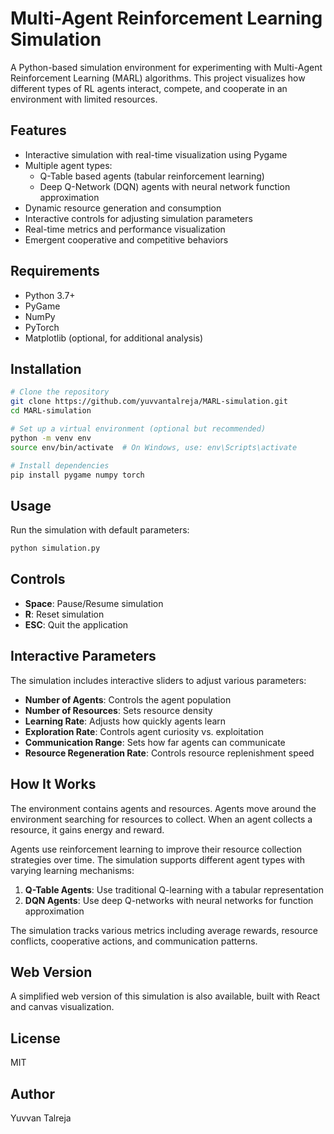 # Multi-Agent Reinforcement Learning Simulation

A Python-based simulation environment for experimenting with Multi-Agent Reinforcement Learning (MARL) algorithms. This project visualizes how different types of RL agents interact, compete, and cooperate in an environment with limited resources.

## Features

- Interactive simulation with real-time visualization using Pygame
- Multiple agent types:
  - Q-Table based agents (tabular reinforcement learning)
  - Deep Q-Network (DQN) agents with neural network function approximation
- Dynamic resource generation and consumption
- Interactive controls for adjusting simulation parameters
- Real-time metrics and performance visualization
- Emergent cooperative and competitive behaviors

## Requirements

- Python 3.7+
- PyGame
- NumPy
- PyTorch
- Matplotlib (optional, for additional analysis)

## Installation

```bash
# Clone the repository
git clone https://github.com/yuvvantalreja/MARL-simulation.git
cd MARL-simulation

# Set up a virtual environment (optional but recommended)
python -m venv env
source env/bin/activate  # On Windows, use: env\Scripts\activate

# Install dependencies
pip install pygame numpy torch
```

## Usage

Run the simulation with default parameters:

```bash
python simulation.py
```

## Controls

- **Space**: Pause/Resume simulation
- **R**: Reset simulation
- **ESC**: Quit the application

## Interactive Parameters

The simulation includes interactive sliders to adjust various parameters:

- **Number of Agents**: Controls the agent population
- **Number of Resources**: Sets resource density
- **Learning Rate**: Adjusts how quickly agents learn
- **Exploration Rate**: Controls agent curiosity vs. exploitation
- **Communication Range**: Sets how far agents can communicate
- **Resource Regeneration Rate**: Controls resource replenishment speed

## How It Works

The environment contains agents and resources. Agents move around the environment searching for resources to collect. When an agent collects a resource, it gains energy and reward. 

Agents use reinforcement learning to improve their resource collection strategies over time. The simulation supports different agent types with varying learning mechanisms:

1. **Q-Table Agents**: Use traditional Q-learning with a tabular representation
2. **DQN Agents**: Use deep Q-networks with neural networks for function approximation

The simulation tracks various metrics including average rewards, resource conflicts, cooperative actions, and communication patterns.

## Web Version

A simplified web version of this simulation is also available, built with React and canvas visualization.

## License

MIT

## Author

Yuvvan Talreja
